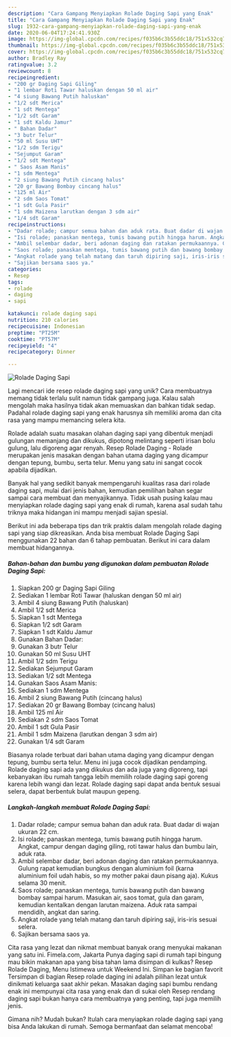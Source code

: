 ```yaml
---
description: "Cara Gampang Menyiapkan Rolade Daging Sapi yang Enak"
title: "Cara Gampang Menyiapkan Rolade Daging Sapi yang Enak"
slug: 1932-cara-gampang-menyiapkan-rolade-daging-sapi-yang-enak
date: 2020-06-04T17:24:41.930Z
image: https://img-global.cpcdn.com/recipes/f035b6c3b55ddc18/751x532cq70/rolade-daging-sapi-foto-resep-utama.jpg
thumbnail: https://img-global.cpcdn.com/recipes/f035b6c3b55ddc18/751x532cq70/rolade-daging-sapi-foto-resep-utama.jpg
cover: https://img-global.cpcdn.com/recipes/f035b6c3b55ddc18/751x532cq70/rolade-daging-sapi-foto-resep-utama.jpg
author: Bradley Ray
ratingvalue: 3.2
reviewcount: 8
recipeingredient:
- "200 gr Daging Sapi Giling"
- "1 lembar Roti Tawar haluskan dengan 50 ml air"
- "4 siung Bawang Putih haluskan"
- "1/2 sdt Merica"
- "1 sdt Mentega"
- "1/2 sdt Garam"
- "1 sdt Kaldu Jamur"
- " Bahan Dadar"
- "3 butr Telur"
- "50 ml Susu UHT"
- "1/2 sdm Terigu"
- "Sejumput Garam"
- "1/2 sdt Mentega"
- " Saos Asam Manis"
- "1 sdm Mentega"
- "2 siung Bawang Putih cincang halus"
- "20 gr Bawang Bombay cincang halus"
- "125 ml Air"
- "2 sdm Saos Tomat"
- "1 sdt Gula Pasir"
- "1 sdm Maizena larutkan dengan 3 sdm air"
- "1/4 sdt Garam"
recipeinstructions:
- "Dadar rolade; campur semua bahan dan aduk rata. Buat dadar di wajan ukuran 22 cm."
- "Isi rolade; panaskan mentega, tumis bawang putih hingga harum. Angkat, campur dengan daging giling, roti tawar halus dan bumbu lain, aduk rata."
- "Ambil selembar dadar, beri adonan daging dan ratakan permukaannya. Gulung rapat kemudian bungkus dengan aluminium foil (karna aluminium foil udah habis, so my mother pakai daun pisang aja). Kukus selama 30 menit."
- "Saos rolade; panaskan mentega, tumis bawang putih dan bawang bombay sampai harum. Masukan air, saos tomat, gula dan garam, kemudian kentalkan dengan larutan maizena. Aduk rata sampai mendidih, angkat dan saring."
- "Angkat rolade yang telah matang dan taruh dipiring saji, iris-iris sesuai selera."
- "Sajikan bersama saos ya."
categories:
- Resep
tags:
- rolade
- daging
- sapi

katakunci: rolade daging sapi 
nutrition: 210 calories
recipecuisine: Indonesian
preptime: "PT25M"
cooktime: "PT57M"
recipeyield: "4"
recipecategory: Dinner

---
```



![Rolade Daging Sapi](https://img-global.cpcdn.com/recipes/f035b6c3b55ddc18/751x532cq70/rolade-daging-sapi-foto-resep-utama.jpg)

Lagi mencari ide resep rolade daging sapi yang unik? Cara membuatnya memang tidak terlalu sulit namun tidak gampang juga. Kalau salah mengolah maka hasilnya tidak akan memuaskan dan bahkan tidak sedap. Padahal rolade daging sapi yang enak harusnya sih memiliki aroma dan cita rasa yang mampu memancing selera kita.

Rolade adalah suatu masakan olahan daging sapi yang dibentuk menjadi gulungan memanjang dan dikukus, dipotong melintang seperti irisan bolu gulung, lalu digoreng agar renyah. Resep Rolade Daging - Rolade merupakan jenis masakan dengan bahan utama daging yang dicampur dengan tepung, bumbu, serta telur. Menu yang satu ini sangat cocok apabila dijadikan.

Banyak hal yang sedikit banyak mempengaruhi kualitas rasa dari rolade daging sapi, mulai dari jenis bahan, kemudian pemilihan bahan segar sampai cara membuat dan menyajikannya. Tidak usah pusing kalau mau menyiapkan rolade daging sapi yang enak di rumah, karena asal sudah tahu triknya maka hidangan ini mampu menjadi sajian spesial.


Berikut ini ada beberapa tips dan trik praktis dalam mengolah rolade daging sapi yang siap dikreasikan. Anda bisa membuat Rolade Daging Sapi menggunakan 22 bahan dan 6 tahap pembuatan. Berikut ini cara dalam membuat hidangannya.

<!--inarticleads1-->

##### Bahan-bahan dan bumbu yang digunakan dalam pembuatan Rolade Daging Sapi:

1. Siapkan 200 gr Daging Sapi Giling
1. Sediakan 1 lembar Roti Tawar (haluskan dengan 50 ml air)
1. Ambil 4 siung Bawang Putih (haluskan)
1. Ambil 1/2 sdt Merica
1. Siapkan 1 sdt Mentega
1. Siapkan 1/2 sdt Garam
1. Siapkan 1 sdt Kaldu Jamur
1. Gunakan  Bahan Dadar:
1. Gunakan 3 butr Telur
1. Gunakan 50 ml Susu UHT
1. Ambil 1/2 sdm Terigu
1. Sediakan Sejumput Garam
1. Sediakan 1/2 sdt Mentega
1. Gunakan  Saos Asam Manis:
1. Sediakan 1 sdm Mentega
1. Ambil 2 siung Bawang Putih (cincang halus)
1. Sediakan 20 gr Bawang Bombay (cincang halus)
1. Ambil 125 ml Air
1. Sediakan 2 sdm Saos Tomat
1. Ambil 1 sdt Gula Pasir
1. Ambil 1 sdm Maizena (larutkan dengan 3 sdm air)
1. Gunakan 1/4 sdt Garam


Biasanya rolade terbuat dari bahan utama daging yang dicampur dengan tepung, bumbu serta telur. Menu ini juga cocok dijadikan pendamping. Rolade daging sapi ada yang dikukus dan ada juga yang digoreng, tapi kebanyakan ibu rumah tangga lebih memilih rolade daging sapi goreng karena lebih wangi dan lezat. Rolade daging sapi dapat anda bentuk sesuai selera, dapat berbentuk bulat maupun gepeng. 

<!--inarticleads2-->

##### Langkah-langkah membuat Rolade Daging Sapi:

1. Dadar rolade; campur semua bahan dan aduk rata. Buat dadar di wajan ukuran 22 cm.
1. Isi rolade; panaskan mentega, tumis bawang putih hingga harum. Angkat, campur dengan daging giling, roti tawar halus dan bumbu lain, aduk rata.
1. Ambil selembar dadar, beri adonan daging dan ratakan permukaannya. Gulung rapat kemudian bungkus dengan aluminium foil (karna aluminium foil udah habis, so my mother pakai daun pisang aja). Kukus selama 30 menit.
1. Saos rolade; panaskan mentega, tumis bawang putih dan bawang bombay sampai harum. Masukan air, saos tomat, gula dan garam, kemudian kentalkan dengan larutan maizena. Aduk rata sampai mendidih, angkat dan saring.
1. Angkat rolade yang telah matang dan taruh dipiring saji, iris-iris sesuai selera.
1. Sajikan bersama saos ya.


Cita rasa yang lezat dan nikmat membuat banyak orang menyukai makanan yang satu ini. Fimela.com, Jakarta Punya daging sapi di rumah tapi bingung mau bikin makanan apa yang bisa tahan lama disimpan di kulkas? Resep Rolade Daging, Menu Istimewa untuk Weekend Ini. Simpan ke bagian favorit Tersimpan di bagian Resep rolade daging ini adalah pilihan lezat untuk dinikmati keluarga saat akhir pekan. Masakan daging sapi bumbu rendang enak ini mempunyai cita rasa yang enak dan di sukai oleh Resep rendang daging sapi bukan hanya cara membuatnya yang penting, tapi juga memilih jenis. 

Gimana nih? Mudah bukan? Itulah cara menyiapkan rolade daging sapi yang bisa Anda lakukan di rumah. Semoga bermanfaat dan selamat mencoba!
